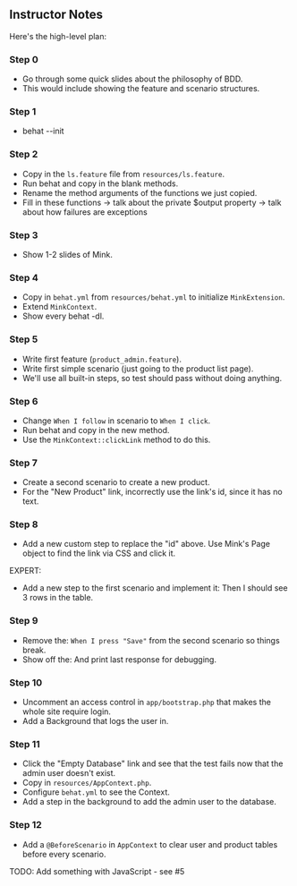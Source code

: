 ## Instructor Notes

Here's the high-level plan:

### Step 0

- Go through some quick slides about the philosophy of BDD.
- This would include showing the feature and scenario structures.

### Step 1

- behat --init

### Step 2

- Copy in the `ls.feature` file from `resources/ls.feature`.
- Run behat and copy in the blank methods.
- Rename the method arguments of the functions we just copied.
- Fill in these functions
    -> talk about the private $output property
    -> talk about how failures are exceptions

### Step 3

- Show 1-2 slides of Mink.

### Step 4

- Copy in `behat.yml` from `resources/behat.yml` to initialize `MinkExtension`.
- Extend `MinkContext`.
- Show every behat -dl.

### Step 5

- Write first feature (`product_admin.feature`).
- Write first simple scenario (just going to the product list page).
- We'll use all built-in steps, so test should pass without doing anything.

### Step 6

- Change `When I follow` in scenario to `When I click`.
- Run behat and copy in the new method.
- Use the `MinkContext::clickLink` method to do this.

### Step 7

- Create a second scenario to create a new product.
- For the "New Product" link, incorrectly use the link's id, since
    it has no text.

### Step 8

- Add a new custom step to replace the "id" above. Use Mink's Page
    object to find the link via CSS and click it.

EXPERT:
- Add a new step to the first scenario and implement it:
    Then I should see 3 rows in the table.

### Step 9

- Remove the: `When I press "Save"` from the second scenario so things break.
- Show off the: And print last response for debugging.

### Step 10

- Uncomment an access control in `app/bootstrap.php` that makes the whole
    site require login.
- Add a Background that logs the user in.

### Step 11

- Click the "Empty Database" link and see that the test fails now that the
  admin user doesn't exist.
- Copy in `resources/AppContext.php`.
- Configure `behat.yml` to see the Context.
- Add a step in the background to add the admin user to the database.

### Step 12

- Add a `@BeforeScenario` in `AppContext` to clear user and product tables
  before every scenario.


TODO: Add something with JavaScript - see #5
